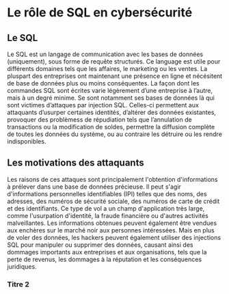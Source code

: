 # Le rôle de SQL en cybersécurité

## Le SQL

Le SQL est un langage de communication avec les bases de données (uniquement), sous forme de requête structurés. Ce language est utile pour différents domaines tels que les affaires, le marketing ou les ventes. La pluspart des entreprises ont maintenant une présence en ligne et nécésitent de base de données plus ou moins conséquentes. La façon dont les commandes SQL sont écrites varie légèrement d’une entreprise à l’autre, mais à un degré minime.
Se sont notamment ses bases de données là qui sont victimes d’attaques par injection SQL. Celles-ci permettent aux attaquants d’usurper certaines identités, d’altérer des données existantes, provoquer des problèmess de répudiation tels que l’annulation de transactions ou la modification de soldes, permettre la diffusion complète de toutes les données du système, ou au contraire les détruire ou les rendre indisponibles.

## Les motivations des attaquants

Les raisons de ces attaques sont principalement l'obtention d'informations à prélever dans une base de données précieuse. Il peut s'agir d'informations personnelles identifiables (IPI) telles que des noms, des adresses, des numéros de sécurité sociale, des numéros de carte de crédit et des identifiants. Ce type de vol a un champ d'application très large, comme l'usurpation d'identité, la fraude financière ou d'autres activités malveillantes. Les informations obtenues peuvent également être vendues aux enchères sur le marché noir aux personnes intéressées. Mais en plus de voler des données, les hackers peuvent également utiliser des injections SQL pour manipuler ou supprimer des données, causant ainsi des dommages importants aux entreprises et aux organisations, tels que la perte de revenus, les dommages à la réputation et les conséquences juridiques.

### Titre 2
